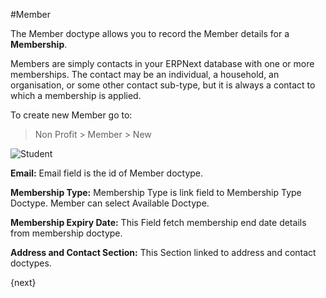 <!-- add-breadcrumbs -->
#Member

The Member doctype allows you to record the Member details for a **Membership**.

Members are simply contacts in your ERPNext database with one or more memberships. The contact may be an individual, a household, an organisation, or some other contact sub-type, but it is always a contact to which a membership is applied.

To create new Member go to:

> Non Profit > Member > New

<img class="screenshot" alt="Student" src="{{docs_base_url}}/assets/img/non_profit/membership/member.png">

**Email:** Email field is the id of Member doctype.

**Membership Type:** Membership Type is link field to Membership Type Doctype. Member can select Available Doctype.

**Membership Expiry Date:** This Field fetch membership end date details from membership doctype.

**Address and Contact Section:** This Section linked to address and contact doctypes.

{next}